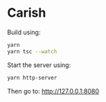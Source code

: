 # Carish

Build using:
```sh
yarn
yarn tsc --watch
```

Start the server using:
```sh
yarn http-server
```

Then go to:
http://127.0.0.1:8080

